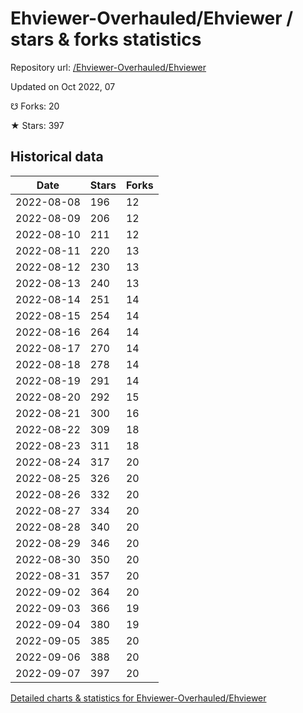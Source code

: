 # Ehviewer-Overhauled/Ehviewer / stars & forks statistics

Repository url: [/Ehviewer-Overhauled/Ehviewer](https://github.com/Ehviewer-Overhauled/Ehviewer)

Updated on Oct 2022, 07

☋ Forks: 20

★ Stars: 397

## Historical data
| Date | Stars | Forks |
|------|-------|-------|
| 2022-08-08 | 196 | 12 | 
| 2022-08-09 | 206 | 12 | 
| 2022-08-10 | 211 | 12 | 
| 2022-08-11 | 220 | 13 | 
| 2022-08-12 | 230 | 13 | 
| 2022-08-13 | 240 | 13 | 
| 2022-08-14 | 251 | 14 | 
| 2022-08-15 | 254 | 14 | 
| 2022-08-16 | 264 | 14 | 
| 2022-08-17 | 270 | 14 | 
| 2022-08-18 | 278 | 14 | 
| 2022-08-19 | 291 | 14 | 
| 2022-08-20 | 292 | 15 | 
| 2022-08-21 | 300 | 16 | 
| 2022-08-22 | 309 | 18 | 
| 2022-08-23 | 311 | 18 | 
| 2022-08-24 | 317 | 20 | 
| 2022-08-25 | 326 | 20 | 
| 2022-08-26 | 332 | 20 | 
| 2022-08-27 | 334 | 20 | 
| 2022-08-28 | 340 | 20 | 
| 2022-08-29 | 346 | 20 | 
| 2022-08-30 | 350 | 20 | 
| 2022-08-31 | 357 | 20 | 
| 2022-09-02 | 364 | 20 | 
| 2022-09-03 | 366 | 19 | 
| 2022-09-04 | 380 | 19 | 
| 2022-09-05 | 385 | 20 | 
| 2022-09-06 | 388 | 20 | 
| 2022-09-07 | 397 | 20 | 


[Detailed charts & statistics for Ehviewer-Overhauled/Ehviewer](https://reviewgithub.com/rep/Ehviewer-Overhauled/Ehviewer)
